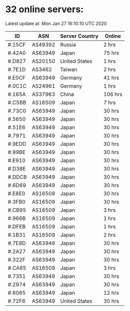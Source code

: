 # 32 online servers:

Latest update at: Mon Jan 27 16:10:10 UTC 2020

| ID | ASN | Server Country | Online |
| -- | --- | -------------- | ------ |
| #.15CF | AS49392 | Russia | 2 hrs |
| #.42A0 | AS63949 | Japan | 75 hrs |
| #.D827 | AS20150 | United States | 1 hrs |
| #.7E1D | AS3462 | Taiwan | 2 hrs |
| #.E0CF | AS63949 | Germany | 41 hrs |
| #.0C1C | AS24961 | Germany | 1 hrs |
| #.165A | AS37963 | China | 106 hrs |
| #.C5BB | AS16509 | Japan | 7 hrs |
| #.73C0 | AS63949 | Japan | 30 hrs |
| #.5650 | AS63949 | Japan | 30 hrs |
| #.51E6 | AS63949 | Japan | 30 hrs |
| #.7971 | AS63949 | Japan | 30 hrs |
| #.9EDD | AS63949 | Japan | 30 hrs |
| #.99BE | AS63949 | Japan | 30 hrs |
| #.E910 | AS63949 | Japan | 30 hrs |
| #.D38E | AS63949 | Japan | 30 hrs |
| #.DDCB | AS63949 | Japan | 30 hrs |
| #.6D69 | AS63949 | Japan | 30 hrs |
| #.E8E0 | AS16509 | Japan | 30 hrs |
| #.3FB0 | AS16509 | Japan | 30 hrs |
| #.CB95 | AS16509 | Japan | 3 hrs |
| #.966B | AS16509 | Japan | 1 hrs |
| #.DFEB | AS16509 | Japan | 1 hrs |
| #.1B31 | AS16509 | Japan | 2 hrs |
| #.7E8D | AS63949 | Japan | 30 hrs |
| #.2A27 | AS63949 | Japan | 30 hrs |
| #.322F | AS63949 | Japan | 30 hrs |
| #.CA85 | AS16509 | Japan | 3 hrs |
| #.7351 | AS63949 | Japan | 30 hrs |
| #.2974 | AS63949 | Japan | 30 hrs |
| #.6065 | AS63949 | Japan | 12 hrs |
| #.72F6 | AS63949 | United States | 30 hrs |

